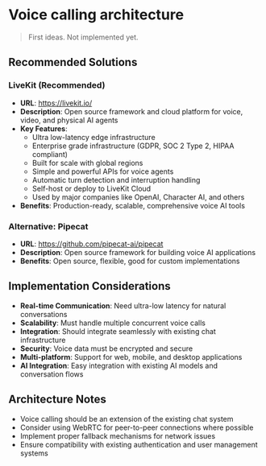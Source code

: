 # Voice calling architecture

> First ideas. Not implemented yet.

## Recommended Solutions

### LiveKit (Recommended)
- **URL**: https://livekit.io/
- **Description**: Open source framework and cloud platform for voice, video, and physical AI agents
- **Key Features**:
  - Ultra low-latency edge infrastructure
  - Enterprise grade infrastructure (GDPR, SOC 2 Type 2, HIPAA compliant)
  - Built for scale with global regions
  - Simple and powerful APIs for voice agents
  - Automatic turn detection and interruption handling
  - Self-host or deploy to LiveKit Cloud
  - Used by major companies like OpenAI, Character AI, and others
- **Benefits**: Production-ready, scalable, comprehensive voice AI tools

### Alternative: Pipecat
- **URL**: https://github.com/pipecat-ai/pipecat
- **Description**: Open source framework for building voice AI applications
- **Benefits**: Open source, flexible, good for custom implementations

## Implementation Considerations

- **Real-time Communication**: Need ultra-low latency for natural conversations
- **Scalability**: Must handle multiple concurrent voice calls
- **Integration**: Should integrate seamlessly with existing chat infrastructure
- **Security**: Voice data must be encrypted and secure
- **Multi-platform**: Support for web, mobile, and desktop applications
- **AI Integration**: Easy integration with existing AI models and conversation flows

## Architecture Notes

- Voice calling should be an extension of the existing chat system
- Consider using WebRTC for peer-to-peer connections where possible
- Implement proper fallback mechanisms for network issues
- Ensure compatibility with existing authentication and user management systems
